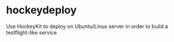 # hockeydeploy
Use HockeyKit to deploy on Ubuntu/Linux server in order to build a testflight-like service

